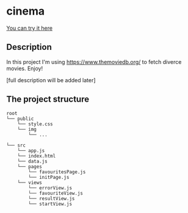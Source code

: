 # cinema

[You can try it here](https://dakravchenko.github.io/cinema/)

## Description

In this project I'm using https://www.themoviedb.org/ to fetch diverce movies. Enjoy!

[full description will be added later]

## The project structure

```text
root
└── public
    └── style.css
    └── img
        └── ...
    
└── src
    └── app.js
    └── index.html
    └── data.js
    └── pages
        └── favouritesPage.js
        └── initPage.js
    └── views
        └── errorView.js
        └── favouriteView.js
        └── resultView.js
        └── startView.js
```
